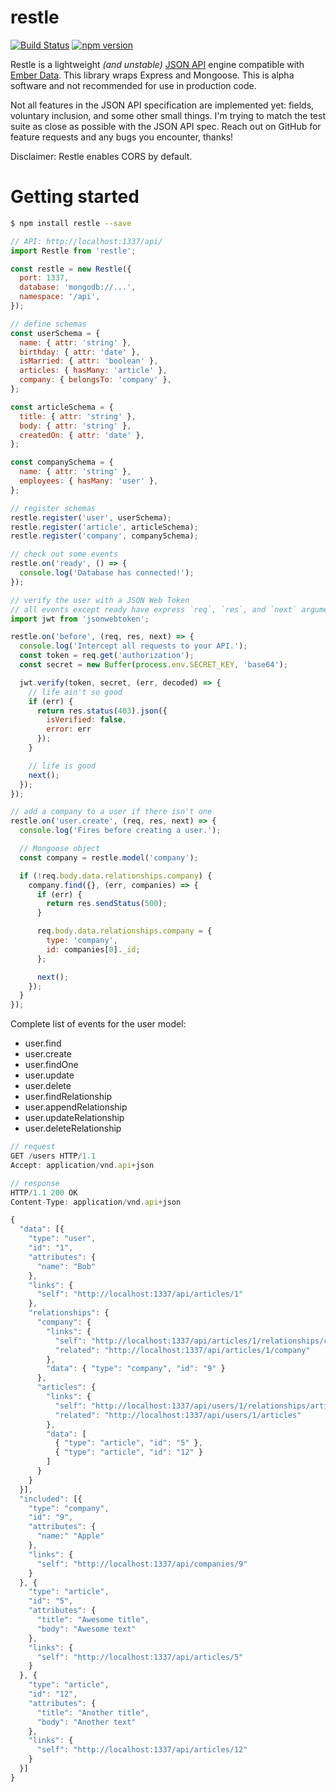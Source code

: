 restle
======

[![Build Status](https://travis-ci.org/dcslack/restle.svg)](https://travis-ci.org/dcslack/restle)
[![npm version](https://badge.fury.io/js/restle.svg)](http://badge.fury.io/js/restle)

Restle is a lightweight *(and unstable)* [JSON API](http://jsonapi.org) engine compatible with [Ember Data](http://emberjs.com/api/data/). This library wraps Express and Mongoose. This is alpha software and not recommended for use in
production code.

Not all features in the JSON API specification are implemented yet: fields, voluntary inclusion, and some other small things.
I'm trying to match the test suite as close as possible with the JSON API spec. Reach out on GitHub for feature requests and
any bugs you encounter, thanks!

Disclaimer: Restle enables CORS by default.

Getting started
====

```sh
$ npm install restle --save
```

```js
// API: http://localhost:1337/api/
import Restle from 'restle';

const restle = new Restle({
  port: 1337,
  database: 'mongodb://...',
  namespace: '/api',
});

// define schemas
const userSchema = {
  name: { attr: 'string' },
  birthday: { attr: 'date' },
  isMarried: { attr: 'boolean' },
  articles: { hasMany: 'article' },
  company: { belongsTo: 'company' },
};

const articleSchema = {
  title: { attr: 'string' },
  body: { attr: 'string' },
  createdOn: { attr: 'date' },
};

const companySchema = {
  name: { attr: 'string' },
  employees: { hasMany: 'user' },
};

// register schemas
restle.register('user', userSchema);
restle.register('article', articleSchema);
restle.register('company', companySchema);

// check out some events
restle.on('ready', () => {
  console.log('Database has connected!');
});

// verify the user with a JSON Web Token
// all events except ready have express `req`, `res`, and `next` arguments
import jwt from 'jsonwebtoken';

restle.on('before', (req, res, next) => {
  console.log('Intercept all requests to your API.');
  const token = req.get('authorization');
  const secret = new Buffer(process.env.SECRET_KEY, 'base64');

  jwt.verify(token, secret, (err, decoded) => {
    // life ain't so good
    if (err) {
      return res.status(403).json({
        isVerified: false,
        error: err
      });
    }

    // life is good
    next();
  });
});

// add a company to a user if there isn't one
restle.on('user.create', (req, res, next) => {
  console.log('Fires before creating a user.');

  // Mongoose object
  const company = restle.model('company');

  if (!req.body.data.relationships.company) {
    company.find({}, (err, companies) => {
      if (err) {
        return res.sendStatus(500);
      }

      req.body.data.relationships.company = {
        type: 'company',
        id: companies[0]._id;
      };

      next();
    });  
  }
});
```

Complete list of events for the user model:
* user.find
* user.create
* user.findOne
* user.update
* user.delete
* user.findRelationship
* user.appendRelationship
* user.updateRelationship
* user.deleteRelationship

```js
// request
GET /users HTTP/1.1
Accept: application/vnd.api+json

// response
HTTP/1.1 200 OK
Content-Type: application/vnd.api+json

{
  "data": [{
    "type": "user",
    "id": "1",
    "attributes": {
      "name": "Bob"
    },
    "links": {
      "self": "http://localhost:1337/api/articles/1"
    },
    "relationships": {
      "company": {
        "links": {
          "self": "http://localhost:1337/api/articles/1/relationships/company",
          "related": "http://localhost:1337/api/articles/1/company"
        },
        "data": { "type": "company", "id": "9" }
      },
      "articles": {
        "links": {
          "self": "http://localhost:1337/api/users/1/relationships/articles",
          "related": "http://localhost:1337/api/users/1/articles"
        },
        "data": [
          { "type": "article", "id": "5" },
          { "type": "article", "id": "12" }
        ]
      }
    }
  }],
  "included": [{
    "type": "company",
    "id": "9",
    "attributes": {
      "name:" "Apple"
    },
    "links": {
      "self": "http://localhost:1337/api/companies/9"
    }
  }, {
    "type": "article",
    "id": "5",
    "attributes": {
      "title": "Awesome title",
      "body": "Awesome text"
    },
    "links": {
      "self": "http://localhost:1337/api/articles/5"
    }
  }, {
    "type": "article",
    "id": "12",
    "attributes": {
      "title": "Another title",
      "body": "Another text"
    },
    "links": {
      "self": "http://localhost:1337/api/articles/12"
    }
  }]
}

```
